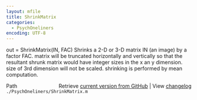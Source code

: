 ```yaml
---
layout: mfile
title: ShrinkMatrix
categories:
  - PsychOneliners
encoding: UTF-8
---
```


out = ShrinkMatrix(IN, FAC)
Shrinks a 2-D or 3-D matrix IN (an image) by a factor FAC.
matrix will be truncated horizontally and vertically so that the
resultant shrunk matrix would have integer sizes in the x an y dimension.
size of 3rd dimension will not be scaled.
shrinking is performed by mean computation.


<div class="code_header" style="text-align:right;">
  <span style="float:left;">Path&nbsp;&nbsp;</span> <span class="counter">Retrieve <a href=
  "https://raw.github.com/Psychtoolbox-3/Psychtoolbox-3/beta/./PsychOneliners/ShrinkMatrix.m">current version from GitHub</a> | View <a href=
  "https://github.com/Psychtoolbox-3/Psychtoolbox-3/commits/beta/./PsychOneliners/ShrinkMatrix.m">changelog</a></span>
</div>
<div class="code">
  <code>./PsychOneliners/ShrinkMatrix.m</code>
</div>
